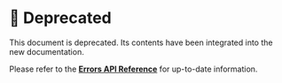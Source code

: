 # 🛑 Deprecated

This document is deprecated. Its contents have been integrated into the new documentation.

Please refer to the [**Errors API Reference**](./api-reference/errors.md) for up-to-date information.
